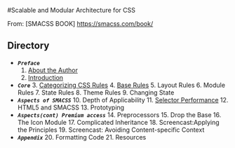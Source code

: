 #Scalable and Modular Architecture for CSS

From: [SMACSS BOOK] https://smacss.com/book/

## Directory
  * ***`Preface`***
    1. [About the Author](1.about-the-author.md)
    2. [Introduction](2.introduction.md)
  * ***`Core`***
    3. [Categorizing CSS Rules](3.categoriziing-css-rules.md)
    4. [Base Rules](4.base-rules.md)
    5. Layout Rules
    6. Module Rules
    7. State Rules
    8. Theme Rules
    9. Changing State
  * ***`Aspects of SMACSS`***
    10. Depth of Applicability
    11. [Selector Performance](11.selector-performance.md)
    12. HTML5 and SMACSS
    13. Prototyping
  * ***`Aspects(cont) Premium access`***
    14. Preprocessors
    15. Drop the Base
    16. The Icon Module
    17. Complicated Inheritance
    18. Screencast:Applying the Principles
    19. Screencast: Avoiding Content-specific Context
  * ***`Appendix`***
    20. Formatting Code
    21. Resources
